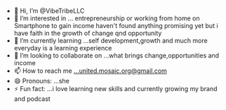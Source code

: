 - 👋 Hi, I’m @VibeTribeLLC
- 👀 I’m interested in ... entrepreneurship or working from home on Smartphone to gain income haven't found anything promising yet but i have faith in the growth of change qnd opportunity 
- 🌱 I’m currently learning ...self development,growth and much more everyday is a learning experience 
- 💞️ I’m looking to collaborate on ...what brings change,opportunities and income
- 📫 How to reach me ...united.mosaic.org@gmail.com
- 😄 Pronouns: ...she
- ⚡ Fun fact: ...i love learning new skills and currently growing my brand and podcast 

<!---
VibeTribeLLC/VibeTribeLLC is a ✨ special ✨ repository because its `README.md` (this file) appears on your GitHub profile.
You can click the Preview link to take a look at your changes.
--->
